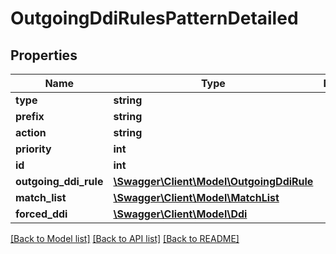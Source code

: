 # OutgoingDdiRulesPatternDetailed

## Properties
Name | Type | Description | Notes
------------ | ------------- | ------------- | -------------
**type** | **string** |  | 
**prefix** | **string** |  | [optional] 
**action** | **string** |  | 
**priority** | **int** |  | 
**id** | **int** |  | [optional] 
**outgoing_ddi_rule** | [**\Swagger\Client\Model\OutgoingDdiRule**](OutgoingDdiRule.md) |  | 
**match_list** | [**\Swagger\Client\Model\MatchList**](MatchList.md) |  | [optional] 
**forced_ddi** | [**\Swagger\Client\Model\Ddi**](Ddi.md) |  | [optional] 

[[Back to Model list]](../README.md#documentation-for-models) [[Back to API list]](../README.md#documentation-for-api-endpoints) [[Back to README]](../README.md)


